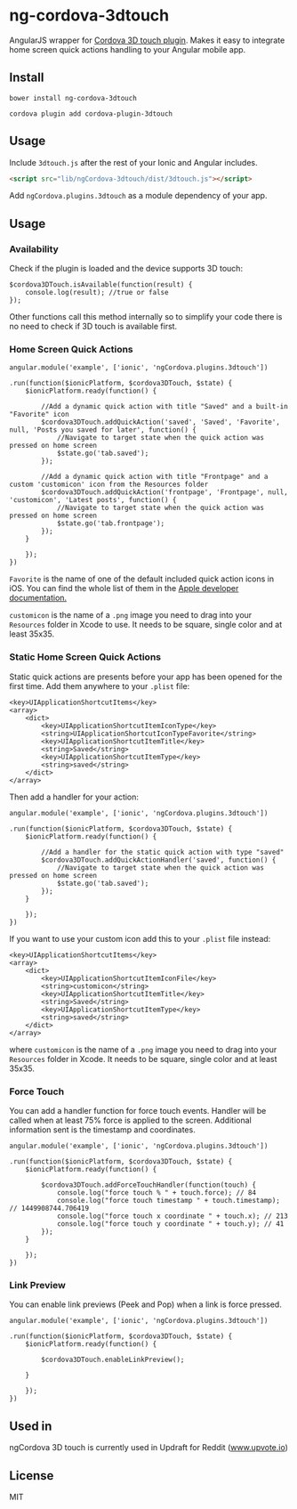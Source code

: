 ng-cordova-3dtouch
===================

AngularJS wrapper for [Cordova 3D touch plugin](https://github.com/EddyVerbruggen/cordova-plugin-3dtouch). Makes it easy to integrate home screen quick actions handling to your Angular mobile app.

## Install

```
bower install ng-cordova-3dtouch
```

```
cordova plugin add cordova-plugin-3dtouch
```

## Usage

Include `3dtouch.js` after the rest of your Ionic and Angular includes.

```html
<script src="lib/ngCordova-3dtouch/dist/3dtouch.js"></script>
```

Add `ngCordova.plugins.3dtouch` as a module dependency of your app.

## Usage

### Availability

Check if the plugin is loaded and the device supports 3D touch:

```
$cordova3DTouch.isAvailable(function(result) {
    console.log(result); //true or false
});
```

Other functions call this method internally so to simplify your code there is no need to check if 3D touch is available first.


### Home Screen Quick Actions

```
angular.module('example', ['ionic', 'ngCordova.plugins.3dtouch'])

.run(function($ionicPlatform, $cordova3DTouch, $state) {
    $ionicPlatform.ready(function() {

        //Add a dynamic quick action with title "Saved" and a built-in "Favorite" icon
        $cordova3DTouch.addQuickAction('saved', 'Saved', 'Favorite', null, 'Posts you saved for later', function() {
            //Navigate to target state when the quick action was pressed on home screen
            $state.go('tab.saved');
        });

        //Add a dynamic quick action with title "Frontpage" and a custom 'customicon' icon from the Resources folder
        $cordova3DTouch.addQuickAction('frontpage', 'Frontpage', null, 'customicon', 'Latest posts', function() {
            //Navigate to target state when the quick action was pressed on home screen
            $state.go('tab.frontpage');
        });
    }

    });
})
```

`Favorite` is the name of one of the default included quick action icons in iOS. You can find the whole list of them in the [Apple developer documentation.](https://developer.apple.com/library/ios/documentation/UIKit/Reference/UIApplicationShortcutIcon_Class/#//apple_ref/c/tdef/UIApplicationShortcutIconType)

`customicon` is the name of a `.png` image you need to drag into your `Resources` folder in Xcode to use. It needs to be square, single color and at least 35x35.


### Static Home Screen Quick Actions

Static quick actions are presents before your app has been opened for the first time. Add them anywhere to your `.plist` file:

```
<key>UIApplicationShortcutItems</key>
<array>
    <dict>
        <key>UIApplicationShortcutItemIconType</key>
        <string>UIApplicationShortcutIconTypeFavorite</string>
        <key>UIApplicationShortcutItemTitle</key>
        <string>Saved</string>
        <key>UIApplicationShortcutItemType</key>
        <string>saved</string>
    </dict>
</array>
```
Then add a handler for your action:

```
angular.module('example', ['ionic', 'ngCordova.plugins.3dtouch'])

.run(function($ionicPlatform, $cordova3DTouch, $state) {
    $ionicPlatform.ready(function() {

        //Add a handler for the static quick action with type "saved" 
        $cordova3DTouch.addQuickActionHandler('saved', function() {
            //Navigate to target state when the quick action was pressed on home screen
            $state.go('tab.saved');
        });
    }

    });
})
```

If you want to use your custom icon add this to your `.plist` file instead:

```
<key>UIApplicationShortcutItems</key>
<array>
    <dict>
        <key>UIApplicationShortcutItemIconFile</key>
        <string>customicon</string>
        <key>UIApplicationShortcutItemTitle</key>
        <string>Saved</string>
        <key>UIApplicationShortcutItemType</key>
        <string>saved</string>
    </dict>
</array>
```

where `customicon` is the name of a `.png` image you need to drag into your `Resources` folder in Xcode. It needs to be square, single color and at least 35x35.

### Force Touch

You can add a handler function for force touch events. Handler will be called when at least 75% force is applied to the screen. Additional information sent is the timestamp and coordinates.

```
angular.module('example', ['ionic', 'ngCordova.plugins.3dtouch'])

.run(function($ionicPlatform, $cordova3DTouch, $state) {
    $ionicPlatform.ready(function() {

        $cordova3DTouch.addForceTouchHandler(function(touch) {
            console.log("force touch % " + touch.force); // 84
            console.log("force touch timestamp " + touch.timestamp); // 1449908744.706419
            console.log("force touch x coordinate " + touch.x); // 213
            console.log("force touch y coordinate " + touch.y); // 41
        });
    }

    });
})
```

### Link Preview

You can enable link previews (Peek and Pop) when a link is force pressed.

```
angular.module('example', ['ionic', 'ngCordova.plugins.3dtouch'])

.run(function($ionicPlatform, $cordova3DTouch, $state) {
    $ionicPlatform.ready(function() {

        $cordova3DTouch.enableLinkPreview();

    }

    });
})
```


## Used in

ngCordova 3D touch is currently used in Updraft for Reddit (www.upvote.io)

## License

MIT
